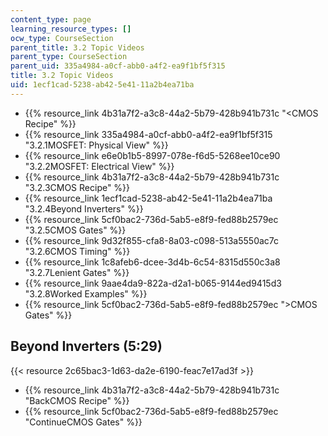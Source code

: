 ```yaml
---
content_type: page
learning_resource_types: []
ocw_type: CourseSection
parent_title: 3.2 Topic Videos
parent_type: CourseSection
parent_uid: 335a4984-a0cf-abb0-a4f2-ea9f1bf5f315
title: 3.2 Topic Videos
uid: 1ecf1cad-5238-ab42-5e41-11a2b4ea71ba
---
```


*   {{% resource_link 4b31a7f2-a3c8-44a2-5b79-428b941b731c "\<CMOS Recipe" %}}
*   {{% resource_link 335a4984-a0cf-abb0-a4f2-ea9f1bf5f315 "3.2.1MOSFET: Physical View" %}}
*   {{% resource_link e6e0b1b5-8997-078e-f6d5-5268ee10ce90 "3.2.2MOSFET: Electrical View" %}}
*   {{% resource_link 4b31a7f2-a3c8-44a2-5b79-428b941b731c "3.2.3CMOS Recipe" %}}
*   {{% resource_link 1ecf1cad-5238-ab42-5e41-11a2b4ea71ba "3.2.4Beyond Inverters" %}}
*   {{% resource_link 5cf0bac2-736d-5ab5-e8f9-fed88b2579ec "3.2.5CMOS Gates" %}}
*   {{% resource_link 9d32f855-cfa8-8a03-c098-513a5550ac7c "3.2.6CMOS Timing" %}}
*   {{% resource_link 1c8afeb6-dcee-3d4b-6c54-8315d550c3a8 "3.2.7Lenient Gates" %}}
*   {{% resource_link 9aae4da9-822a-d2a1-b065-9144ed9415d3 "3.2.8Worked Examples" %}}
*   {{% resource_link 5cf0bac2-736d-5ab5-e8f9-fed88b2579ec "\>CMOS Gates" %}}

Beyond Inverters (5:29)
-----------------------

{{< resource 2c65bac3-1d63-da2e-6190-feac7e17ad3f >}}

*   {{% resource_link 4b31a7f2-a3c8-44a2-5b79-428b941b731c "BackCMOS Recipe" %}}
*   {{% resource_link 5cf0bac2-736d-5ab5-e8f9-fed88b2579ec "ContinueCMOS Gates" %}}